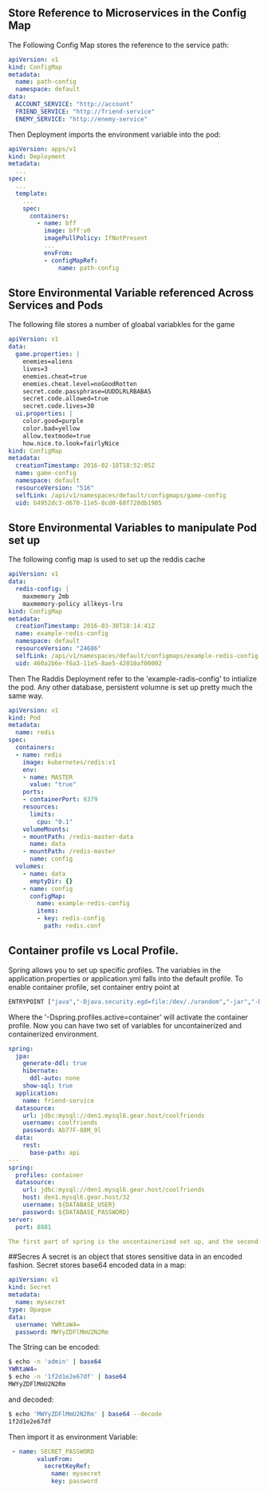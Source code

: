 
## Store Reference to Microservices in the Config Map
The Following Config Map stores the reference to the service path: 

```yaml
apiVersion: v1
kind: ConfigMap
metadata:
  name: path-config
  namespace: default
data:
  ACCOUNT_SERVICE: "http://account"
  FRIEND_SERVICE: "http://friend-service"
  ENEMY_SERVICE: "http://enemy-service"
```


Then Deployment imports the environment variable into the pod: 

```yaml
apiVersion: apps/v1
kind: Deployment
metadata:
  ...
spec:
  ...
  template:
    ...
    spec:
      containers:
        - name: bff
          image: bff:v0
          imagePullPolicy: IfNotPresent
          ...
          envFrom:
          - configMapRef:
              name: path-config
```

## Store Environmental Variable referenced Across Services and Pods 
The following file stores a number of gloabal variabkles for the game

```yaml
apiVersion: v1
data:
  game.properties: |
    enemies=aliens
    lives=3
    enemies.cheat=true
    enemies.cheat.level=noGoodRotten
    secret.code.passphrase=UUDDLRLRBABAS
    secret.code.allowed=true
    secret.code.lives=30
  ui.properties: |
    color.good=purple
    color.bad=yellow
    allow.textmode=true
    how.nice.to.look=fairlyNice
kind: ConfigMap
metadata:
  creationTimestamp: 2016-02-18T18:52:05Z
  name: game-config
  namespace: default
  resourceVersion: "516"
  selfLink: /api/v1/namespaces/default/configmaps/game-config
  uid: b4952dc3-d670-11e5-8cd0-68f728db1985
``` 

## Store Environmental Variables to manipulate Pod set up
The following config map is used to set up the reddis cache
```yaml
apiVersion: v1
data:
  redis-config: |
    maxmemory 2mb
    maxmemory-policy allkeys-lru
kind: ConfigMap
metadata:
  creationTimestamp: 2016-03-30T18:14:41Z
  name: example-redis-config
  namespace: default
  resourceVersion: "24686"
  selfLink: /api/v1/namespaces/default/configmaps/example-redis-config
  uid: 460a2b6e-f6a3-11e5-8ae5-42010af00002
```

Then The Raddis Deployment refer to the 'example-radis-config' to intialize the pod. 
Any other database, persistent volumne is set up pretty much the same way.
```yaml
apiVersion: v1
kind: Pod
metadata:
  name: redis
spec:
  containers:
  - name: redis
    image: kubernetes/redis:v1
    env:
    - name: MASTER
      value: "true"
    ports:
    - containerPort: 6379
    resources:
      limits:
        cpu: "0.1"
    volumeMounts:
    - mountPath: /redis-master-data
      name: data
    - mountPath: /redis-master
      name: config
  volumes:
    - name: data
      emptyDir: {}
    - name: config
      configMap:
        name: example-redis-config
        items:
        - key: redis-config
          path: redis.conf
```

## Container profile vs Local Profile.
Spring allows you to set up specific profiles. The variables in the application.properties or application.yml falls into the default profile. To enable container profile, set container entry point at 
```bash
ENTRYPOINT ["java","-Djava.security.egd=file:/dev/./urandom","-jar","-Dspring.profiles.active=container", "/app.jar"]
```
Where the '-Dspring.profiles.active=container' will activate the container profile. 
Now you can have two set of variables for uncontainerized and containerized environment. 

```yaml
spring:
  jpa:
    generate-ddl: true
    hibernate:
      ddl-auto: none
    show-sql: true
  application:
    name: friend-service
  datasource:
    url: jdbc:mysql://den1.mysql6.gear.host/coolfriends
    username: coolfriends
    password: Ab77F-88M_9l
  data:
    rest:
      base-path: api
---
spring:
  profiles: container
  datasource:
    url: jdbc:mysql://den1.mysql6.gear.host/coolfriends
    host: den1.mysql6.gear.host/32
    username: ${DATABASE_USER}
    password: ${DATABASE_PASSWORD}
server:
  port: 8081

The first part of spring is the uncontainerized set up, and the second part is the containerized profile. 

```
##Secres 
A secret is an object that stores sensitive data in an encoded fashion. Secret stores base64 encoded data in a map: 
```yaml
apiVersion: v1
kind: Secret
metadata:
  name: mysecret
type: Opaque
data:
  username: YWRtaW4=
  password: MWYyZDFlMmU2N2Rm
```
The String can be encoded: 
```bash
$ echo -n 'admin' | base64
YWRtaW4=
$ echo -n '1f2d1e2e67df' | base64
MWYyZDFlMmU2N2Rm
```
and decoded: 
```bash
$ echo 'MWYyZDFlMmU2N2Rm' | base64 --decode
1f2d1e2e67df
```
Then import it as environment Variable: 
```yaml
 - name: SECRET_PASSWORD
        valueFrom:
          secretKeyRef:
            name: mysecret
            key: password
```

